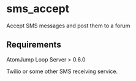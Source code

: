 # sms_accept
Accept SMS messages and post them to a forum


## Requirements

AtomJump Loop Server > 0.6.0

Twilio or some other SMS receiving service.


